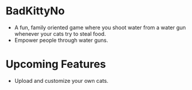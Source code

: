 # BadKittyNo
- A fun, family oriented game where you shoot water from a water gun whenever your cats try to steal food. 
- Empower people through water guns.

# Upcoming Features
- Upload and customize your own cats.
